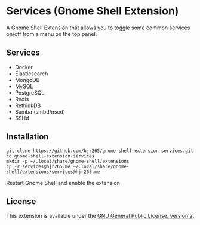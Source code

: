 # Services (Gnome Shell Extension)

A Gnome Shell Extension that allows you to toggle some common services on/off from a menu on the top panel.

## Services

- Docker
- Elasticsearch
- MongoDB
- MySQL
- PostgreSQL
- Redis
- RethinkDB
- Samba (smbd/nscd)
- SSHd

## Installation

    git clone https://github.com/hjr265/gnome-shell-extension-services.git
    cd gnome-shell-extension-services
    mkdir -p ~/.local/share/gnome-shell/extensions
    cp -r services@hjr265.me ~/.local/share/gnome-shell/extensions/services@hjr265.me

Restart Gnome Shell and enable the extension

## License

This extension is available under the [GNU General Public License, version 2](http://www.gnu.org/licenses/gpl-2.0.html).
